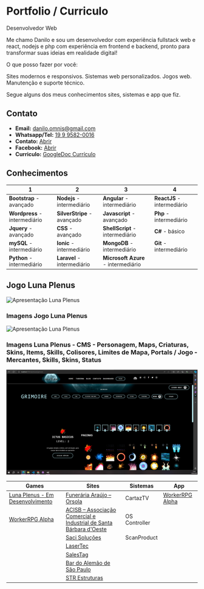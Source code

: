 # Portfolio / Curriculo

Desenvolvedor Web

Me chamo Danilo e sou um desenvolvedor com experiência fullstack web e react, nodejs e php com experiência em frontend e backend, pronto para transformar suas ideias em realidade digital!

O que posso fazer por você:

Sites modernos e responsivos.
Sistemas web personalizados.
Jogos web.
Manutenção e suporte técnico.

Segue alguns dos meus conhecimentos sites, sistemas e app que fiz.

## Contato
- **Email:** danilo.omnis@gmail.com
- **Whatsapp/Tel:** [19 9 9582-0016](https://wa.me/19995820016?text=Ol%C3%A1%2C%20gostaria%20de%20desenvolver%20um%20site%2Fsistema%20web)  
- **Contato:** [Abrir](https://lunaplenus.azurewebsites.net/contato)
- **Facebook:** [Abrir](https://www.facebook.com/dany.abismo)
- **Curriculo:** [GoogleDoc Currículo](https://docs.google.com/document/d/0B5dzu6xaRp_JVlpaaXBfZjM5ZWc/edit?usp=sharing&ouid=112075751914954378152&resourcekey=0-1WXW1MafWrUos-V5CzT_GQ&rtpof=true&sd=true)

## Conhecimentos

1 | 2 | 3 | 4
---------|----------|----------|----------
**Bootstrap** - avançado | **Nodejs** - intermediário | **Angular** - intermediário | **ReactJS** - intermediário  |
**Wordpress** - intermediário | **SilverStripe** - avançado | **Javascript** - avançado | **Php** - intermediário  |
**Jquery** - avançado | **CSS** - avançado | **ShellScript** - intermediário | **C#** - básico  |
**mySQL** - intermediário | **Ionic** - intermediário | **MongoDB** - intermediário | **Git** - intermediário  |
**Python** - intermediário | **Laravel** - intermediário | **Microsoft Azure** - intermediário | |

## Jogo Luna Plenus
![Apresentação Luna Plenus](/img/luna-plenus-apresentacao-01-13sec.webp)
### Imagens Jogo Luna Plenus
![Apresentação Luna Plenus](/img/apresentacao-lunaplenus-portifolio.webp)
### Imagens Luna Plenus - CMS - Personagem, Maps, Criaturas, Skins, Items, Skills, Colisores, Limites de Mapa, Portals  / Jogo - Mercantes, Skills, Skins, Status
![Apresentação Luna Plenus](/img/apresentacao-lunaplenus-portifolio-02.webp)

Games | Sites | Sistemas | App
---------|----------|----------|----------
| [Luna Plenus - Em Desenvolvimento](https://lunaplenus.azurewebsites.net/) | [Funerária Araújo – Orsola](https://www.orsola.com.br/) | CartazTV | [WorkerRPG Alpha](https://play.google.com/store/apps/details?id=greed.workerrpg) |
| [WorkerRPG Alpha](https://play.google.com/store/apps/details?id=greed.workerrpg) | [ACISB – Associação Comercial e Industrial de Santa Bárbara d'Oeste](https://www.acisbsbo.com.br/) | OS Controller | |
| | [Saci Soluções](https://www.sacisolucoes.com.br/) | ScanProduct | |
| | [LaserTec](https://www.lasertec.ind.br/) | | |
| | [SalesTag](https://salestag.com.br/) | | |
| | [Bar do Alemão de São Paulo](https://www.bardoalemaosp.com.br/) | | |
| | [STR Estruturas](https://www.strestruturas.com.br/) | | |
